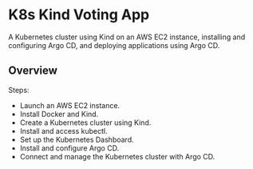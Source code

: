 # K8s Kind Voting App

A Kubernetes cluster using Kind on an AWS EC2 instance, installing and configuring Argo CD, and deploying applications using Argo CD.

## Overview

Steps:
- Launch an AWS EC2 instance.
- Install Docker and Kind.
- Create a Kubernetes cluster using Kind.
- Install and access kubectl.
- Set up the Kubernetes Dashboard.
- Install and configure Argo CD.
- Connect and manage the Kubernetes cluster with Argo CD.

